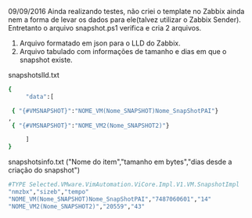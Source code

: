 09/09/2016
Ainda realizando testes, não criei o template no Zabbix ainda nem a forma de levar os dados para ele(talvez utilizar o Zabbix Sender).
Entretanto o arquivo snapshot.ps1 verifica e cria 2 arquivos.
  1. Arquivo formatado em json para o LLD do Zabbix.
  2. Arquivo tabulado com informações de tamanho e dias em que o snapshot existe.


snapshotslld.txt
```sh
{
	 "data":[

 { "{#VMSNAPSHOT}":"NOME_VM(Nome_SNAPSHOT)Nome_SnapShotPAI"}
,
 { "{#VMSNAPSHOT}":"NOME_VM2(Nome_SNAPSHOT2)"}

	 ]
}
``` 


snapshotsinfo.txt ("Nome do item","tamanho em bytes","dias desde a criação do snapshot")
```sh
#TYPE Selected.VMware.VimAutomation.ViCore.Impl.V1.VM.SnapshotImpl
"nmzbx","sizeb","tempo"
"NOME_VM(Nome_SNAPSHOT)Nome_SnapShotPAI","7487060601","14"
"NOME_VM2(Nome_SNAPSHOT2)","20559","43"
```
